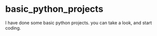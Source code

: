 # basic_python_projects
I have done some basic python projects.
you can take a look, and start coding.
